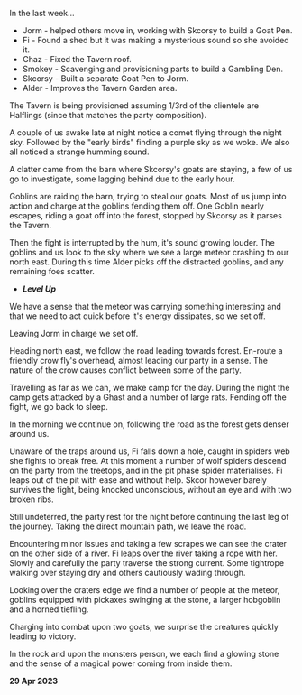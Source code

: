 In the last week...

* Jorm - helped others move in, working with Skcorsy to build a Goat Pen.
* Fi - Found a shed but it was making a mysterious sound so she avoided it.
* Chaz - Fixed the Tavern roof.
* Smokey - Scavenging and provisioning parts to build a Gambling Den.
* Skcorsy - Built a separate Goat Pen to Jorm.
* Alder - Improves the Tavern Garden area.

The Tavern is being provisioned assuming 1/3rd of the clientele are Halflings (since that matches the party composition).

A couple of us awake late at night notice a comet flying through the night sky. Followed by the "early birds" finding a purple sky as we woke. We also all noticed a strange humming sound.

A clatter came from the barn where Skcorsy's goats are staying, a few of us go to investigate, some lagging behind due to the early hour.

Goblins are raiding the barn, trying to steal our goats.
Most of us jump into action and charge at the goblins fending them off.
One Goblin nearly escapes, riding a goat off into the forest, stopped by Skcorsy as it parses the Tavern.

Then the fight is interrupted by the hum, it's sound growing louder.
The goblins and us look to the sky where we see a large meteor crashing to our north east.
During this time Alder picks off the distracted goblins, and any remaining foes scatter.

* ***Level Up***

We have a sense that the meteor was carrying something interesting and that we need to act quick before it's energy dissipates, so we set off.

Leaving Jorm in charge we set off.

Heading north east, we follow the road leading towards forest.
En-route a friendly crow fly's overhead, almost leading our party in a sense. 
The nature of the crow causes conflict between some of the party.

Travelling as far as we can, we make camp for the day. 
During the night the camp gets attacked by a Ghast and a number of large rats.
Fending off the fight, we go back to sleep.

In the morning we continue on, following the road as the forest gets denser around us.

Unaware of the traps around us, Fi falls down a hole, caught in spiders web she fights to break free.
At this moment a number of wolf spiders descend on the party from the treetops, and in the pit phase spider materialises.
Fi leaps out of the pit with ease and without help.
Skcor however barely survives the fight, being knocked unconscious, without an eye and with two broken ribs.

Still undeterred, the party rest for the night before continuing the last leg of the journey.
Taking the direct mountain path, we leave the road.

Encountering minor issues and taking a few scrapes we can see the crater on the other side of a river.
Fi leaps over the river taking a rope with her. Slowly and carefully the party traverse the strong current. Some tightrope walking over staying dry and others cautiously wading through.

Looking over the craters edge we find a number of people at the meteor, goblins equipped with pickaxes swinging at the stone, a larger hobgoblin and a horned tiefling.

Charging into combat upon two goats, we surprise the creatures quickly leading to victory.

In the rock and upon the monsters person, we each find a glowing stone and the sense of a magical power coming from inside them.



**29 Apr 2023**
